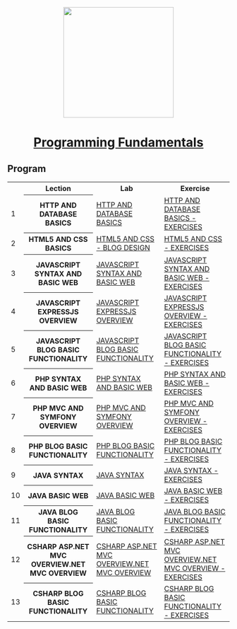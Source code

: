<p align="center"><img src="http://spaceappschallengebulgaria.eu/sites/default/files/softuni.png" width = 250 /></p>

# <a href="https://softuni.bg/trainings/1939/programming-fundamentals-may-2018"><p align="center"> Programming Fundamentals <p></a>


## Program

<table>
<tr>
  <th></th><th>Lection</th><th>Lab</th><th>Exercise</th>
</tr>
<tr>
  <td>1</td>
  <th>HTTP AND DATABASE BASICS</th>
  <td><a href="" >HTTP AND DATABASE BASICS</a></td>
  <td><a href="" >HTTP AND DATABASE BASICS - EXERCISES</a></td>
</tr>
<tr>
  <td>2</td>
  <th>HTML5 AND CSS BASICS</th>
  <td><a href="https://github.com/kallyy7/Software-Technologies/tree/master/HTML5%20AND%20CSS%20-%20BLOG%20DESIGN" >HTML5 AND CSS - BLOG DESIGN</a></td>
  <td><a href="https://github.com/kallyy7/Software-Technologies/tree/master/HTML5%20and%20CSS%20-%20Exercises" >HTML5 AND CSS - EXERCISES</a></td>
</tr>
  <tr>
  <td>3</td>
    <th>JAVASCRIPT SYNTAX AND BASIC WEB</th>
    <td><a href="https://github.com/kallyy7/Software-Technologies/tree/master/JAVASCRIPT%20SYNTAX%20AND%20BASIC%20WEB-LAB" >JAVASCRIPT SYNTAX AND BASIC WEB</a></td>
    <td><a href="https://github.com/kallyy7/Software-Technologies/tree/master/JavaScript%20Basics%20-%20Exercises" >JAVASCRIPT SYNTAX AND BASIC WEB - EXERCISES</a></td>
</tr>
  <tr>
  <td>4</td>
    <th>JAVASCRIPT EXPRESSJS OVERVIEW</th>
    <td><a href="https://github.com/kallyy7/Software-Technologies/tree/master/JAVASCRIPT%20EXPRESSJS%20OVERVIEW%20-%20EXERCISES" >JAVASCRIPT EXPRESSJS OVERVIEW</a></td>
    <td><a href="https://github.com/kallyy7/Software-Technologies/tree/master/JAVASCRIPT%20EXPRESSJS%20OVERVIEW%20-%20EXERCISES" >JAVASCRIPT EXPRESSJS OVERVIEW - EXERCISES</a></td>
</tr>
  <tr>
  <td>5</td>
    <th>JAVASCRIPT BLOG BASIC FUNCTIONALITY</th>
    <td><a href="https://github.com/kallyy7/Software-Technologies/tree/master/JAVASCRIPT%20BLOG%20BASIC%20FUNCTIONALITY" >JAVASCRIPT BLOG BASIC FUNCTIONALITY</a></td>
    <td><a href="" >JAVASCRIPT BLOG BASIC FUNCTIONALITY - EXERCISES</a></td>
</tr>
  <tr>
  <td>6</td>
    <th>PHP SYNTAX AND BASIC WEB</th>
    <td><a href="" >PHP SYNTAX AND BASIC WEB</a></td>
    <td><a href="" >PHP SYNTAX AND BASIC WEB - EXERCISES</a></td>
</tr>
  <tr>
  <td>7</td>
    <th>PHP MVC AND SYMFONY OVERVIEW</th>
    <td><a href="" >PHP MVC AND SYMFONY OVERVIEW</a></td>
    <td><a href="" >PHP MVC AND SYMFONY OVERVIEW - EXERCISES</a></td>
</tr>
    <tr>
  <td>8</td>
    <th>PHP BLOG BASIC FUNCTIONALITY</th>
    <td><a href="" >PHP BLOG BASIC FUNCTIONALITY</a></td>
    <td><a href="" >PHP BLOG BASIC FUNCTIONALITY - EXERCISES</a></td>
</tr>
  </tr>
    <tr>
  <td>9</td>
    <th>JAVA SYNTAX</th>
    <td><a href="" >JAVA SYNTAX</a></td>
    <td><a href="" >JAVA SYNTAX - EXERCISES</a></td>
</tr>
<tr>
  <td>10</td>
    <th>JAVA BASIC WEB</th>
    <td><a href="" >JAVA BASIC WEB</a></td>
    <td><a href="" >JAVA BASIC WEB - EXERCISES</a></td>
</tr>
<tr>
  <td>11</td>
    <th>JAVA BLOG BASIC FUNCTIONALITY</th>
    <td><a href="" >JAVA BLOG BASIC FUNCTIONALITY</a></td>
    <td><a href="" >JAVA BLOG BASIC FUNCTIONALITY - EXERCISES</a></td>
</tr>
<tr>
  <td>12</td>
    <th>CSHARP ASP.NET MVC OVERVIEW.NET MVC OVERVIEW</th>
    <td><a href="" >CSHARP ASP.NET MVC OVERVIEW.NET MVC OVERVIEW</a></td>
    <td><a href="" >CSHARP ASP.NET MVC OVERVIEW.NET MVC OVERVIEW - EXERCISES</a></td>
</tr>
<tr>
  <td>13</td>
    <th>CSHARP BLOG BASIC FUNCTIONALITY</th>
    <td><a href="" >CSHARP BLOG BASIC FUNCTIONALITY</a></td>
    <td><a href="" >CSHARP BLOG BASIC FUNCTIONALITY - EXERCISES</a></td>
</tr>
</table>
